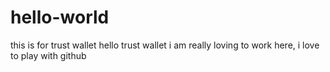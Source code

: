 # hello-world
this is for trust wallet 
hello trust wallet 
i am really loving to work here, i love to play with github

